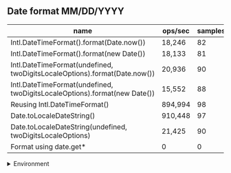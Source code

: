 ## Date format MM/DD/YYYY

|name|ops/sec|samples|
|-|-|-|
|Intl.DateTimeFormat().format(Date.now())|18,246|82|
|Intl.DateTimeFormat().format(new Date())|18,133|81|
|Intl.DateTimeFormat(undefined, twoDigitsLocaleOptions).format(Date.now())|20,936|90|
|Intl.DateTimeFormat(undefined, twoDigitsLocaleOptions).format(new Date())|15,552|88|
|Reusing Intl.DateTimeFormat()|894,994|98|
|Date.toLocaleDateString()|910,448|97|
|Date.toLocaleDateString(undefined, twoDigitsLocaleOptions)|21,425|90|
|Format using date.get*|0|0|


<details>
<summary>Environment</summary>

* __Machine:__ linux x64 | 4 vCPUs | 15.2GB Mem
* __Run:__ Fri May 03 2024 18:35:44 GMT+0000 (Coordinated Universal Time)
</details>

<!--
{"environment":{"platform":"linux","arch":"x64","cpus":4,"totalMemory":15.245216369628906},"benchmarks":[{"name":"Intl.DateTimeFormat().format(Date.now())","opsSec":18246.214243981613,"samples":3},{"name":"Intl.DateTimeFormat().format(new Date())","opsSec":18132.84236478236,"samples":3},{"name":"Intl.DateTimeFormat(undefined, twoDigitsLocaleOptions).format(Date.now())","opsSec":20935.828022864174,"samples":5},{"name":"Intl.DateTimeFormat(undefined, twoDigitsLocaleOptions).format(new Date())","opsSec":15552.24095045049,"samples":5},{"name":"Reusing Intl.DateTimeFormat()","opsSec":894993.9756774461,"samples":5},{"name":"Date.toLocaleDateString()","opsSec":910447.8030634733,"samples":4},{"name":"Date.toLocaleDateString(undefined, twoDigitsLocaleOptions)","opsSec":21424.57987479227,"samples":4},{"name":"Format using date.get*","opsSec":0,"samples":0}]}-->
